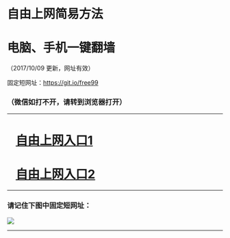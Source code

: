 ﻿# 自由上网简易方法

# 电脑、手机一键翻墙

（2017/10/09 更新，网址有效）

固定短网址：https://git.io/free99

### （微信如打不开，请转到浏览器打开）


***





# &nbsp;&nbsp; <a href="http://ft1758919606.fwq-tz-1001.info/fwqtz01.html?t=100900114177 " target="_blank">自由上网入口1</a>
# &nbsp;&nbsp; <a href="http://ft313235562.fwq-tz-1002.info/fwqtz02.html?t=10090016254 " target="_blank">自由上网入口2</a>
***

### 请记住下图中固定短网址：

<img src="https://s3-us-west-2.amazonaws.com/fwq-1001/yjfq-20170905okok.png" /> 


***

